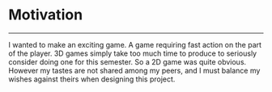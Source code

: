 # Motivation

---

I wanted to make an exciting game. A game requiring fast action on the part of the player. 3D games simply take too much time to produce to seriously consider doing one for this semester. 
So a 2D game was quite obvious. However my tastes are not shared among my peers, and I must balance my wishes against theirs when designing this project.